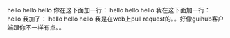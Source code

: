 hello
hello
hello
你在这下面加一行：
hello
hello
hello
我在这下面加一行：
hello
我加了：
hello
hello
hello
我是在web上pull request的。。好像guihub客户端跟你不一样有点。。
